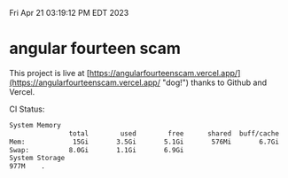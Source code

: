 Fri Apr 21 03:19:12 PM EDT 2023

# angular fourteen scam


This project is live at [https://angularfourteenscam.vercel.app/](https://angularfourteenscam.vercel.app/ "dog!") thanks to Github and Vercel.

CI Status: 

```bash
System Memory
               total        used        free      shared  buff/cache   available
Mem:            15Gi       3.5Gi       5.1Gi       576Mi       6.7Gi        10Gi
Swap:          8.0Gi       1.1Gi       6.9Gi
System Storage
977M	.
```
```bash
